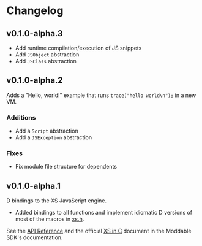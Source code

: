 # Changelog

## v0.1.0-alpha.3

- Add runtime compilation/execution of JS snippets
- Add `JSObject` abstraction
- Add `JSClass` abstraction

## v0.1.0-alpha.2

Adds a "Hello, world!" example that runs `trace("hello world\n");` in a new VM.

### Additions

- Add a `Script` abstraction
- Add a `JSException` abstraction

### Fixes

- Fix module file structure for dependents

## v0.1.0-alpha.1

D bindings to the XS JavaScript engine.

- Added bindings to all functions and implement idiomatic D versions of most of the macros in [xs.h](https://github.com/Moddable-OpenSource/moddable/blob/OS201116/xs/includes/xs.h).

See the [API Reference](https://chances.github.io/xs-d) and the official [XS in C](https://github.com/Moddable-OpenSource/moddable/blob/OS201116/documentation/xs/XS%20in%20C.md) document in the Moddable SDK's documentation.

